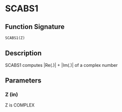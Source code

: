 # SCABS1

## Function Signature

```fortran
SCABS1(Z)
```

## Description


 SCABS1 computes |Re(.)| + |Im(.)| of a complex number

## Parameters

### Z (in)

Z is COMPLEX

